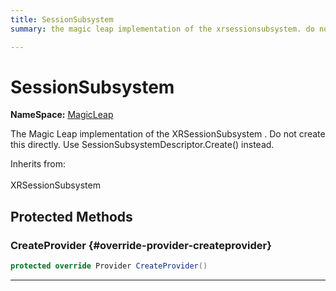```yaml
---
title: SessionSubsystem
summary: the magic leap implementation of the xrsessionsubsystem. do not create this directly. use sessionsubsystemdescriptor.create instead. 

---
```


# SessionSubsystem



**NameSpace:** 
[MagicLeap](/versioned_docs/version-31-Aug-2023/unity-api/api/UnityEngine.XR.MagicLeap/UnityEngine.XR.MagicLeap.md) 


The Magic Leap implementation of the  XRSessionSubsystem . Do not create this directly. Use  SessionSubsystemDescriptor.Create()  instead.   


Inherits from: <br></br>XRSessionSubsystem




## Protected Methods

### CreateProvider {#override-provider-createprovider}

```csharp
protected override Provider CreateProvider()
```






-----------


